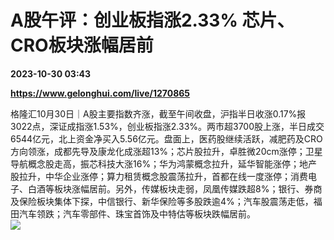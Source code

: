 # A股午评：创业板指涨2.33% 芯片、CRO板块涨幅居前

**2023-10-30 03:43**

**https://www.gelonghui.com/live/1270865**

格隆汇10月30日｜A股主要指数齐涨，截至午间收盘，沪指半日收涨0.17%报3022点，深证成指涨1.53%，创业板指涨2.33%。两市超3700股上涨，半日成交6544亿元，北上资金净买入5.56亿元。盘面上，医药股继续活跃，减肥药及CRO方向领涨，成都先导及康龙化成涨超13%；芯片股拉升，卓胜微20cm涨停；卫星导航概念股走高，振芯科技大涨16%；华为鸿蒙概念拉升，延华智能涨停；地产股拉升，中华企业涨停；算力租赁概念股震荡拉升，首都在线一度涨停；消费电子、白酒等板块涨幅居前。另外，传媒板块走弱，凤凰传媒跌超8%；银行、券商及保险板块集体下探，中信银行、新华保险等多股跌逾4%；汽车股震荡走低，福田汽车领跌；汽车零部件、珠宝首饰及中特估等板块跌幅居前。  
![](https://img5.gelonghui.com/live/dd83e-6622d32d-97a7-4804-83a4-f969198f245d.jpg)
